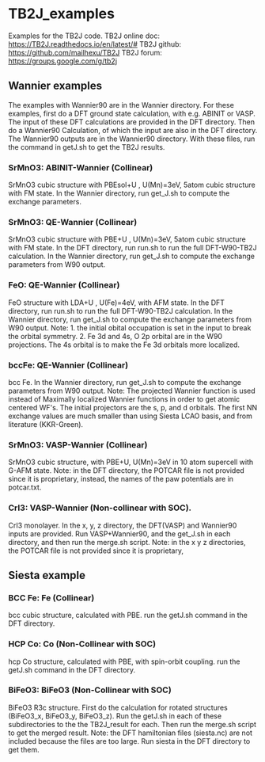 # TB2J_examples
Examples for the TB2J code.
TB2J online doc: https://TB2J.readthedocs.io/en/latest/#
TB2J github: https://github.com/mailhexu/TB2J
TB2J forum: https://groups.google.com/g/tb2j

## Wannier examples
The examples with Wannier90 are in the Wannier directory.
For these examples, first do a DFT ground state calculation, with e.g. ABINIT or VASP. 
The input of these DFT calculations are provided in the DFT directory. 
Then do a Wannier90 Calculation, of which the input are also in the DFT directory. 
The Wannier90 outputs are in the Wannier90 directory. With these files, run the command in 
getJ.sh to get the TB2J results.


### SrMnO3: ABINIT-Wannier (Collinear)
 SrMnO3 cubic structure with PBEsol+U , U(Mn)=3eV, 5atom cubic structure with FM state. 
 In the Wannier directory, run get_J.sh to compute the exchange parameters.

### SrMnO3: QE-Wannier (Collinear)
 SrMnO3 cubic structure with PBE+U , U(Mn)=3eV, 5atom cubic structure with FM state. 
 In the DFT directory, run run.sh to run the full DFT-W90-TB2J calculation.
 In the Wannier directory, run get_J.sh to compute the exchange parameters from W90 output.

### FeO: QE-Wannier (Collinear)
 FeO structure with LDA+U , U(Fe)=4eV, with AFM state. 
 In the DFT directory, run run.sh to run the full DFT-W90-TB2J calculation.
 In the Wannier directory, run get_J.sh to compute the exchange parameters from W90 output.
 Note: 1. the initial obital occupation is set in the input to break the orbital symmetry.
       2. Fe 3d and 4s, O 2p orbital are in the W90 projections. The 4s orbital is to make the Fe 3d orbitals more localized.

### bccFe: QE-Wannier (Collinear)
  bcc Fe.
 In the Wannier directory, run get_J.sh to compute the exchange parameters from W90 output.
 Note: The projected Wannier function is used instead of Maximally localized Wannier functions in order to get atomic centered WF's.
       The initial projectors are the s, p, and d orbitals.
       The first NN exchange values are much smaller than using Siesta LCAO basis, and from literature (KKR-Green). 



### SrMnO3: VASP-Wannier (Collinear)
  SrMnO3 cubic structure, with PBE+U, U(Mn)=3eV in 10 atom supercell with G-AFM state.
  Note: in the DFT directory, the POTCAR file is not provided since it is proprietary, 
instead, the names of the paw potentials are in potcar.txt.


### CrI3: VASP-Wannier (Non-collinear with SOC).
  CrI3 monolayer.
  In the x, y, z directory, the DFT(VASP) and Wannier90 inputs are provided. 
  Run VASP+Wannier90, and the get_J.sh in each directory, and then run the merge.sh script.
  Note: in the x y z directories, the POTCAR file is not provided since it is proprietary, 

## Siesta example

### BCC Fe: Fe (Collinear)
 bcc cubic structure, calculated with PBE. 
 run the getJ.sh command in the DFT directory.

### HCP Co: Co (Non-Collinear with SOC)
 hcp Co structure, calculated with PBE, with spin-orbit coupling. 
 run the getJ.sh command in the DFT directory.

### BiFeO3: BiFeO3 (Non-Collinear with SOC)
 BiFeO3 R3c structure. First do the calculation for rotated structures (BiFeO3_x, BiFeO3_y, BiFeO3_z). Run the getJ.sh in each of these subdirectories to the the TB2J_result for each. Then run the merge.sh script to get the merged result. 
Note: the DFT hamiltonian files (siesta.nc) are not included because the files are too large. Run siesta in the DFT directory to get them. 


